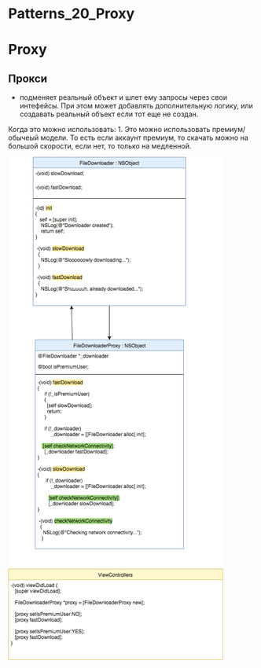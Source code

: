 # Patterns_20_Proxy

# Proxy
## Прокси

 - подменяет реальный объект и шлет ему запросы через свои интефейсы. При этом может добавлять дополнительную логику, или создавать реальный объект если тот еще не создан.
 
 Когда это можно использовать:
      1. Это можно использовать премиум/обычеый модели. То есть если аккаунт премиум, то скачать можно на большой скорости, если нет, то только на медленной.
      
![alt text](https://raw.githubusercontent.com/HackDeveloperUA/Patterns_20_Proxy/master/Patterns_20.png)
